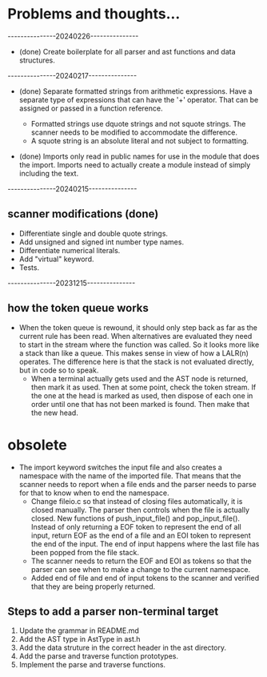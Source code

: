 
# Problems and thoughts...

---------------20240226---------------
* (done) Create boilerplate for all parser and ast functions and data structures.

---------------20240217---------------

* (done) Separate formatted strings from arithmetic expressions. Have a separate type of expressions that can have the '+' operator. That can be assigned or passed in a function reference.
  * Formatted strings use dquote strings and not squote strings. The scanner needs to be modified to accommodate the difference.
  * A squote string is an absolute literal and not subject to formatting.

* (done) Imports only read in public names for use in the module that does the import. Imports need to actually create a module instead of simply including the text.

---------------20240215---------------

## scanner modifications (done)
* Differentiate single and double quote strings.
* Add unsigned and signed int number type names.
* Differentiate numerical literals.
* Add "virtual" keyword.
* Tests.

---------------20231215---------------

## how the token queue works

* When the token queue is rewound, it should only step back as far as the current rule has been read. When alternatives are evaluated they need to start in the stream where the function was called. So it looks more like a stack than like a queue. This makes sense in view of how a LALR(n) operates. The difference here is that the stack is not evaluated directly, but in code so to speak.
  * When a terminal actually gets used and the AST node is returned, then mark it as used. Then at some point, check the token stream. If the one at the head is marked as used, then dispose of each one in order until one that has not been marked is found. Then make that the new head.

# obsolete
* The import keyword switches the input file and also creates a namespace with the name of the imported file. That means that the scanner needs to report when a file ends and the parser needs to parse for that to know when to end the namespace.
  * Change fileio.c so that instead of closing files automatically, it is closed manually. The parser then controls when the file is actually closed. New functions of push_input_file() and pop_input_file(). Instead of only returning a EOF token to represent the end of all input, return EOF as the end of a file and an EOI token to represent the end of the input. The end of input happens where the last file has been popped from the file stack.
  * The scanner needs to return the EOF and EOI as tokens so that the parser can see when to make a change to the current namespace.
  * <DONE> Added end of file and end of input tokens to the scanner and   verified that they are being properly returned.

## Steps to add a parser non-terminal target
1. Update the grammar in README.md
2. Add the AST type in AstType in ast.h
3. Add the data struture in the correct header in the ast directory.
4. Add the parse and traverse function prototypes.
5. Implement the parse and traverse functions.